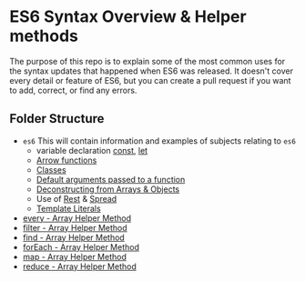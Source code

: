 # ES6 Syntax Overview & Helper methods
The purpose of this repo is to explain some of the most common uses for the syntax updates that happened when ES6 was released.
It doesn't cover every detail or feature of ES6, but you can create a pull request if you want to add, correct, or find any errors.

## Folder Structure
 * `es6` This will contain information and examples of subjects relating to `es6`
   * variable declaration [const](https://developer.mozilla.org/en-US/docs/Web/JavaScript/Reference/Statements/const), [let](https://developer.mozilla.org/en-US/docs/Web/JavaScript/Reference/Statements/let)
   * [Arrow functions](https://developer.mozilla.org/en-US/docs/Web/JavaScript/Reference/Functions/Arrow_functions)
   * [Classes](https://developer.mozilla.org/en-US/docs/Web/JavaScript/Reference/Classes)
   * [Default arguments passed to a function](https://developer.mozilla.org/en-US/docs/Web/JavaScript/Reference/Functions/Default_parameters)
   * [Deconstructing from Arrays & Objects](https://developer.mozilla.org/en-US/docs/Web/JavaScript/Reference/Operators/Destructuring_assignment)
   * Use of [Rest](https://developer.mozilla.org/en-US/docs/Web/JavaScript/Reference/Functions/rest_parameters) & [Spread](https://developer.mozilla.org/en-US/docs/Web/JavaScript/Reference/Operators/Spread_syntax)
   * [Template Literals](https://developer.mozilla.org/en-US/docs/Web/JavaScript/Reference/Template_literals)
 * [every - Array Helper Method](https://developer.mozilla.org/en-US/docs/Web/JavaScript/Reference/Global_Objects/Array/every)
 * [filter - Array Helper Method](https://developer.mozilla.org/en-US/docs/Web/JavaScript/Reference/Global_Objects/Array/filter)
 * [find - Array Helper Method](https://developer.mozilla.org/en-US/docs/Web/JavaScript/Reference/Global_Objects/Array/find)
 * [forEach - Array Helper Method](https://developer.mozilla.org/en-US/docs/Web/JavaScript/Reference/Global_Objects/Array/forEach)
 * [map - Array Helper Method](https://developer.mozilla.org/en-US/docs/Web/JavaScript/Reference/Global_Objects/Array/map)
 * [reduce - Array Helper Method](https://developer.mozilla.org/en-US/docs/Web/JavaScript/Reference/Global_Objects/Array/reduce)
